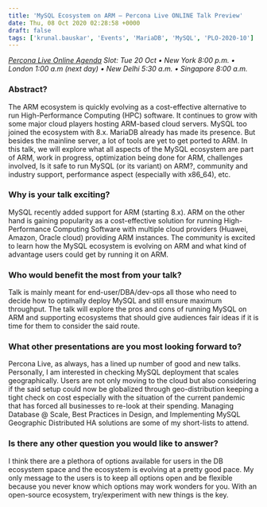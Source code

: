 ```yaml
---
title: 'MySQL Ecosystem on ARM – Percona Live ONLINE Talk Preview'
date: Thu, 08 Oct 2020 02:28:58 +0000
draft: false
tags: ['krunal.bauskar', 'Events', 'MariaDB', 'MySQL', 'PLO-2020-10']
---
```


_[Percona Live Online Agenda](https://www.percona.com/live/agenda) Slot: Tue 20 Oct • New York 8:00 p.m. • London 1:00 a.m (next day) • New Delhi 5:30 a.m. • Singapore 8:00 a.m._

### Abstract?

The ARM ecosystem is quickly evolving as a cost-effective alternative to run High-Performance Computing (HPC) software. It continues to grow with some major cloud players hosting ARM-based cloud servers. MySQL too joined the ecosystem with 8.x. MariaDB already has made its presence. But besides the mainline server, a lot of tools are yet to get ported to ARM. In this talk, we will explore what all aspects of the MySQL ecosystem are part of ARM, work in progress, optimization being done for ARM, challenges involved, Is it safe to run MySQL (or its variant) on ARM?, community and industry support, performance aspect (especially with x86\_64), etc.

### Why is your talk exciting?

MySQL recently added support for ARM (starting 8.x). ARM on the other hand is gaining popularity as a cost-effective solution for running High-Performance Computing Software with multiple cloud providers (Huawei, Amazon, Oracle cloud) providing ARM instances. The community is excited to learn how the MySQL ecosystem is evolving on ARM and what kind of advantage users could get by running it on ARM.

### Who would benefit the most from your talk?

Talk is mainly meant for end-user/DBA/dev-ops all those who need to decide how to optimally deploy MySQL and still ensure maximum throughput. The talk will explore the pros and cons of running MySQL on ARM and supporting ecosystems that should give audiences fair ideas if it is time for them to consider the said route.

### What other presentations are you most looking forward to?

Percona Live, as always, has a lined up number of good and new talks. Personally, I am interested in checking MySQL deployment that scales geographically. Users are not only moving to the cloud but also considering if the said setup could now be globalized through geo-distribution keeping a tight check on cost especially with the situation of the current pandemic that has forced all businesses to re-look at their spending. Managing Database @ Scale, Best Practices in Design, and Implementing MySQL Geographic Distributed HA solutions are some of my short-lists to attend.

### Is there any other question you would like to answer?

I think there are a plethora of options available for users in the DB ecosystem space and the ecosystem is evolving at a pretty good pace. My only message to the users is to keep all options open and be flexible because you never know which options may work wonders for you. With an open-source ecosystem, try/experiment with new things is the key.